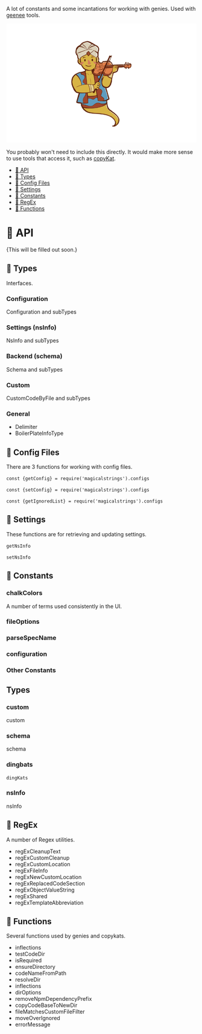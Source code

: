 A lot of constants and some incantations for working with genies. Used with [geenee](https://www.npmjs.com/package/geenee) tools.

![](images/MAGICALSTRINGS-GIF.gif)

You probably won't need to include this directly.  It would make more sense to use tools that access it, such as [copyKat](https://www.npmjs.com/package/copykat).

<!-- toc -->
* [:pushpin: API](#api)
* [:paperclip: Types](##types)
* [:file_folder: Config Files](##config-files)
* [:wrench: Settings](##settings)
* [:triangular_ruler: Constants](##constants)
* [:bookmark: RegEx](##regex)
* [:memo: Functions](##functions)
  <!-- tocstop -->

# :pushpin: API
{This will be filled out soon.}
## :paperclip: Types
Interfaces.
### Configuration
Configuration and subTypes

### Settings (nsInfo)
NsInfo and subTypes
### Backend (schema)
Schema and subTypes

### Custom
CustomCodeByFile and subTypes

### General
* Delimiter
* BoilerPlateInfoType

## :file_folder: Config Files
There are 3 functions for working with config files.
```
const {getConfig} = require('magicalstrings').configs 
```
```
const {setConfig} = require('magicalstrings').configs 
```
```
const {getIgnoredList} = require('magicalstrings').configs 
```


## :wrench: Settings
These functions are for retrieving and updating settings.
```
getNsInfo
```
```
setNsInfo
```

## :triangular_ruler: Constants
### chalkColors
A number of terms used consistently in the UI.

### fileOptions

### parseSpecName

### configuration

### Other Constants

## Types
### custom
custom

### schema
schema

### dingbats
```
dingKats 
```

### nsInfo
nsInfo

## :bookmark: RegEx
A number of Regex utilities.

* regExCleanupText
* regExCustomCleanup
* regExCustomLocation
* regExFileInfo
* regExNewCustomLocation
* regExReplacedCodeSection
* regExObjectValueString
* regExShared
* regExTemplateAbbreviation

## :memo: Functions
Several functions used by genies and copykats.

* inflections
* testCodeDir
* isRequired
* ensureDirectory
* codeNameFromPath
* resolveDir
* inflections
* dirOptions
* removeNpmDependencyPrefix
* copyCodeBaseToNewDir
* fileMatchesCustomFileFilter
* moveOverIgnored
* errorMessage
